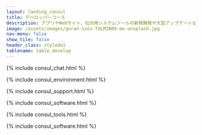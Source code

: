```yaml
---
layout: landing_consul
title: デベロッパーコース
description: アプリやWebサイト、社内用システムツールの新規開発や大型アップデートなど、大きな工数が必要な開発のご依頼にオススメなコースです。<br>稼働工数も月に4人日と全コース内で最も多く、全てのサービスがご利用可能となっているため、私たちが最もお力になれるコースです。<br>ご依頼の開発物が「4人日では足りないかもしれない…！」という場合には、他のコースよりお安く工数の追加をご検討できます。
image: /assets/images/goran-ivos-T8LMIN09-mo-unsplash.jpg
nav-menu: false
show_tile: false
header_class: styledo1
tablename: table_develop
---
```


<div id="main" markdown="1">
<section id="one">

{% include consul_chat.html %}
</section>
<section id="two">

{% include consul_environment.html %}
</section>
<section id="three">

{% include consul_support.html %}

</section>
<section id="four">

{% include consul_software.html %}

</section>
<section id="five">

{% include consul_tools.html %}

</section>
<section id="six">

{% include consul_software.html %}

</section>
</div>

